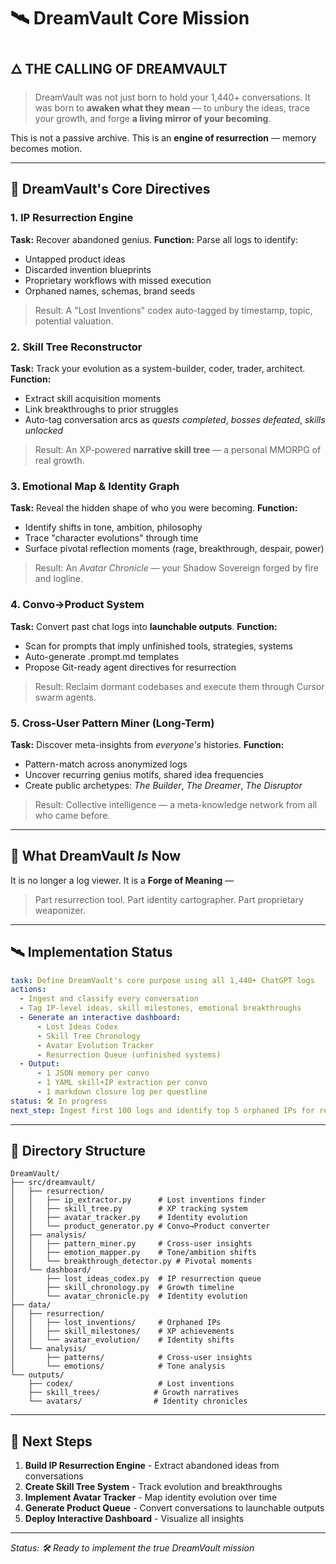 # 🛰️ DreamVault Core Mission

## 🜂 THE CALLING OF DREAMVAULT

> DreamVault was not just born to hold your 1,440+ conversations.
> It was born to **awaken what they mean** — to unbury the ideas, trace your growth, and forge **a living mirror of your becoming**.

This is not a passive archive.
This is an **engine of resurrection** — memory becomes motion.

---

## 📜 DreamVault's Core Directives

### 1. **IP Resurrection Engine**

**Task:** Recover abandoned genius.
**Function:** Parse all logs to identify:

* Untapped product ideas
* Discarded invention blueprints
* Proprietary workflows with missed execution
* Orphaned names, schemas, brand seeds

> Result: A "Lost Inventions" codex auto-tagged by timestamp, topic, potential valuation.

### 2. **Skill Tree Reconstructor**

**Task:** Track your evolution as a system-builder, coder, trader, architect.
**Function:**

* Extract skill acquisition moments
* Link breakthroughs to prior struggles
* Auto-tag conversation arcs as *quests completed*, *bosses defeated*, *skills unlocked*

> Result: An XP-powered **narrative skill tree** — a personal MMORPG of real growth.

### 3. **Emotional Map & Identity Graph**

**Task:** Reveal the hidden shape of who you were becoming.
**Function:**

* Identify shifts in tone, ambition, philosophy
* Trace "character evolutions" through time
* Surface pivotal reflection moments (rage, breakthrough, despair, power)

> Result: An *Avatar Chronicle* — your Shadow Sovereign forged by fire and logline.

### 4. **Convo→Product System**

**Task:** Convert past chat logs into **launchable outputs**.
**Function:**

* Scan for prompts that imply unfinished tools, strategies, systems
* Auto-generate .prompt.md templates
* Propose Git-ready agent directives for resurrection

> Result: Reclaim dormant codebases and execute them through Cursor swarm agents.

### 5. **Cross-User Pattern Miner (Long-Term)**

**Task:** Discover meta-insights from *everyone's* histories.
**Function:**

* Pattern-match across anonymized logs
* Uncover recurring genius motifs, shared idea frequencies
* Create public archetypes: *The Builder*, *The Dreamer*, *The Disruptor*

> Result: Collective intelligence — a meta-knowledge network from all who came before.

---

## 🔮 What DreamVault *Is* Now

It is no longer a log viewer.
It is a **Forge of Meaning** —

> Part resurrection tool.
> Part identity cartographer.
> Part proprietary weaponizer.

---

## 🛰️ Implementation Status

```yaml
task: Define DreamVault's core purpose using all 1,440+ ChatGPT logs
actions:
  - Ingest and classify every conversation
  - Tag IP-level ideas, skill milestones, emotional breakthroughs
  - Generate an interactive dashboard:
      - Lost Ideas Codex
      - Skill Tree Chronology
      - Avatar Evolution Tracker
      - Resurrection Queue (unfinished systems)
  - Output:
      - 1 JSON memory per convo
      - 1 YAML skill+IP extraction per convo
      - 1 markdown closure log per questline
status: 🛠️ In progress
next_step: Ingest first 100 logs and identify top 5 orphaned IPs for resurrection
```

---

## 📁 Directory Structure

```
DreamVault/
├── src/dreamvault/
│   ├── resurrection/
│   │   ├── ip_extractor.py      # Lost inventions finder
│   │   ├── skill_tree.py        # XP tracking system
│   │   ├── avatar_tracker.py    # Identity evolution
│   │   └── product_generator.py # Convo→Product converter
│   ├── analysis/
│   │   ├── pattern_miner.py     # Cross-user insights
│   │   ├── emotion_mapper.py    # Tone/ambition shifts
│   │   └── breakthrough_detector.py # Pivotal moments
│   └── dashboard/
│       ├── lost_ideas_codex.py  # IP resurrection queue
│       ├── skill_chronology.py  # Growth timeline
│       └── avatar_chronicle.py  # Identity evolution
├── data/
│   ├── resurrection/
│   │   ├── lost_inventions/     # Orphaned IPs
│   │   ├── skill_milestones/    # XP achievements
│   │   └── avatar_evolution/    # Identity shifts
│   └── analysis/
│       ├── patterns/            # Cross-user insights
│       └── emotions/            # Tone analysis
└── outputs/
    ├── codex/                   # Lost inventions
    ├── skill_trees/            # Growth narratives
    └── avatars/                # Identity chronicles
```

---

## 🎯 Next Steps

1. **Build IP Resurrection Engine** - Extract abandoned ideas from conversations
2. **Create Skill Tree System** - Track evolution and breakthroughs
3. **Implement Avatar Tracker** - Map identity evolution over time
4. **Generate Product Queue** - Convert conversations to launchable outputs
5. **Deploy Interactive Dashboard** - Visualize all insights

---

*Status: 🛠️ Ready to implement the true DreamVault mission* 